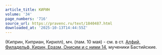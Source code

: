 ```yaml
---
article_title: КИРИН
volume: '34'
page_numbers: '716'
source_url: https://pravenc.ru/text/1840487.html
downloaded_at: '2025-10-13T14:44:55Z'
---
```


(Киприн, Киприан, Кирилл), мч. (пам. 10 мая) - см. в ст. [Алфий, Филадельф, Кирин, Еразм, Онисим и с ними 14](<https://pravenc.ru/text/Алфий  Филадельф  Кирин  Еразм  Онисим и с ними 14.html>), мученики Бастийские.
